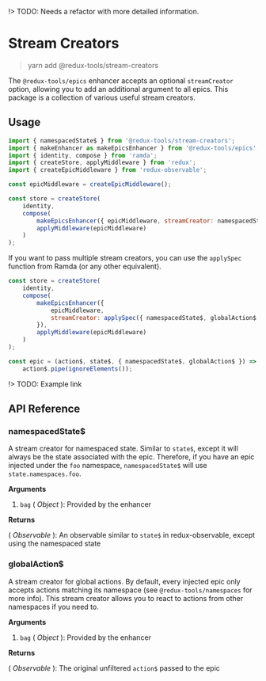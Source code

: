 !> TODO: Needs a refactor with more detailed information.

# Stream Creators

> yarn add @redux-tools/stream-creators

The `@redux-tools/epics` enhancer accepts an optional `streamCreator` option, allowing you to add
an additional argument to all epics. This package is a collection of various useful stream creators.

## Usage

```js
import { namespacedState$ } from '@redux-tools/stream-creators';
import { makeEnhancer as makeEpicsEnhancer } from '@redux-tools/epics';
import { identity, compose } from 'ramda';
import { createStore, applyMiddleware } from 'redux';
import { createEpicMiddleware } from 'redux-observable';

const epicMiddleware = createEpicMiddleware();

const store = createStore(
	identity,
	compose(
		makeEpicsEnhancer({ epicMiddleware, streamCreator: namespacedState$ }),
		applyMiddleware(epicMiddleware)
	)
);
```

If you want to pass multiple stream creators, you can use the `applySpec` function from Ramda (or any other equivalent).

```js
const store = createStore(
	identity,
	compose(
		makeEpicsEnhancer({
			epicMiddleware,
			streamCreator: applySpec({ namespacedState$, globalAction$ }),
		}),
		applyMiddleware(epicMiddleware)
	)
);
```

```js
const epic = (action$, state$, { namespacedState$, globalAction$ }) =>
	action$.pipe(ignoreElements());
```

!> TODO: Example link

## API Reference

### namespacedState$

A stream creator for namespaced state. Similar to `state$`, except it will always be the state 
associated with the epic. Therefore, if you have an epic injected under the `foo` namespace, 
`namespacedState$` will use `state.namespaces.foo`.

**Arguments**

1. `bag` ( _Object_ ): Provided by the enhancer

**Returns**

( _Observable_ ): An observable similar to `state$` in redux-observable, except using the namespaced state

### globalAction$

A stream creator for global actions. By default, every injected epic only accepts actions matching
its namespace (see `@redux-tools/namespaces` for more info). This stream creator allows you to react 
to actions from other namespaces if you need to.

**Arguments**

1. `bag` ( _Object_ ): Provided by the enhancer

**Returns**

( _Observable_ ): The original unfiltered `action$` passed to the epic
